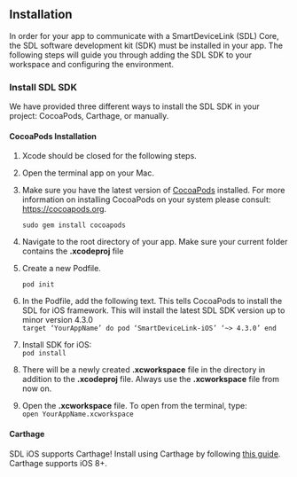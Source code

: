 ## Installation
In order for your app to communicate with a SmartDeviceLink (SDL) Core, the SDL software development kit (SDK) must be installed in your app. The following steps will guide you through adding the SDL SDK to your workspace and configuring the environment.
### Install SDL SDK
We have provided three different ways to install the SDL SDK in your project: CocoaPods, Carthage, or manually.
#### CocoaPods Installation
1. Xcode should be closed for the following steps.
2. Open the terminal app on your Mac.
3. Make sure you have the latest version of [CocoaPods](https://cocoapods.org) installed. For more information on installing CocoaPods on your system please consult:  https://cocoapods.org.

   ```
   sudo gem install cocoapods
   ```
4. Navigate to the root directory of your app. Make sure your current folder contains the **.xcodeproj** file
5. Create a new Podfile.

   ```
   pod init
   ```
6. In the Podfile, add the following text. This tells CocoaPods to install the SDL for iOS framework. This will install the latest SDL SDK version up to minor version 4.3.0  
        ```
        target ‘YourAppName’ do
          pod ‘SmartDeviceLink-iOS’ ‘~> 4.3.0’
        end
        ```
7. Install SDK for iOS:  
        ```
        pod install
        ```
8. There will be a newly created **.xcworkspace** file in the directory in addition to the **.xcodeproj** file. Always use the **.xcworkspace** file from now on.
9. Open the **.xcworkspace** file. To open from the  terminal, type:  
        ```
        open YourAppName.xcworkspace
        ```
#### Carthage
SDL iOS supports Carthage! Install using Carthage by following [this guide](https://github.com/Carthage/Carthage#adding-frameworks-to-an-application). Carthage supports iOS 8+.
